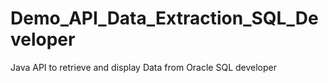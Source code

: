 # Demo_API_Data_Extraction_SQL_Developer
Java API to retrieve and display Data from Oracle SQL developer
